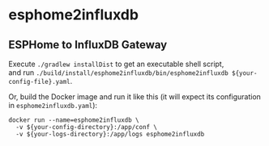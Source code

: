# esphome2influxdb
## ESPHome to InfluxDB Gateway

Execute `./gradlew installDist` to get an executable shell script,  
and run `./build/install/esphome2influxdb/bin/esphome2influxdb ${your-config-file}.yaml`.

Or, build the Docker image and run it like this (it will expect its configuration in `esphome2influxdb.yaml`):  
```
docker run --name=esphome2influxdb \
  -v ${your-config-directory}:/app/conf \
  -v ${your-logs-directory}:/app/logs esphome2influxdb
```
